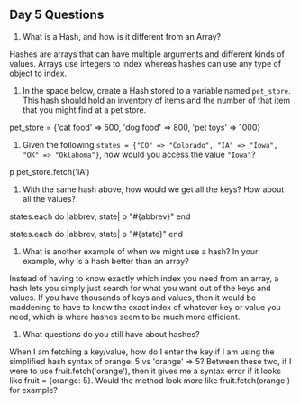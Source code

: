 ## Day 5 Questions

1. What is a Hash, and how is it different from an Array?

Hashes are arrays that can have multiple arguments and different kinds of values. Arrays use integers to index whereas hashes can use any type of object to index.

1. In the space below, create a Hash stored to a variable named `pet_store`.  This hash should hold an inventory of items and the number of that item that you might find at a pet store.

pet_store = {'cat food' => 500, 'dog food' => 800, 'pet toys' => 1000}

1. Given the following `states = {"CO" => "Colorado", "IA" => "Iowa", "OK" => "Oklahoma"}`, how would you access the value `"Iowa"`?

p pet_store.fetch('IA')

1. With the same hash above, how would we get all the keys?  How about all the values?

states.each do |abbrev, state|
    p "#{abbrev}"
end

states.each do |abbrev, state|
    p "#{state}"
end

1. What is another example of when we might use a hash?  In your example, why is a hash better than an array?

Instead of having to know exactly which index you need from an array, a hash lets you simply just search for what you want out of the keys and values. If you have thousands of keys and values, then it would be maddening to have to know the exact index of whatever key or value you need, which is where hashes seem to be much more efficient.

1. What questions do you still have about hashes?

When I am fetching a key/value, how do I enter the key if I am using the simplified hash syntax of orange: 5 vs 'orange' => 5? Between these two, if I were to use fruit.fetch('orange'), then it gives me a syntax error if it looks like fruit = {orange: 5}. Would the method look more like fruit.fetch(orange:) for example?
